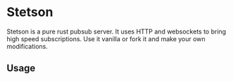 # Stetson

Stetson is a pure rust pubsub server. It uses HTTP and websockets to bring high speed subscriptions. Use it vanilla or fork it and make your own modifications.

## Usage
